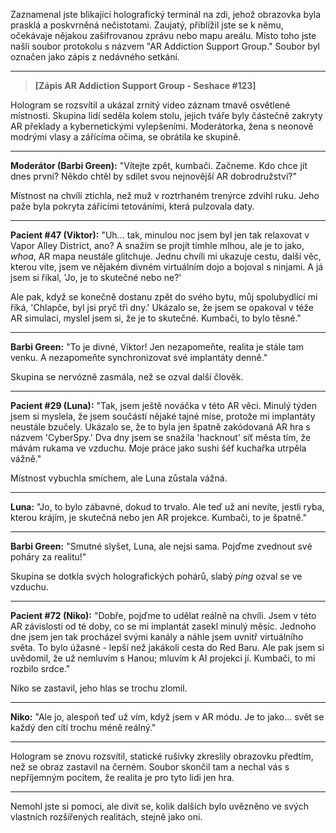 Zaznamenal jste blikající holografický terminál na zdi, jehož obrazovka byla prasklá a poskvrněná nečistotami. Zaujatý, přiblížil jste se k němu, očekávaje nějakou zašifrovanou zprávu nebo mapu areálu. Místo toho jste našli soubor protokolu s názvem "AR Addiction Support Group." Soubor byl označen jako zápis z nedávného setkání.

---

> **[Zápis AR Addiction Support Group - Seshace #123]**

Hologram se rozsvítil a ukázal zrnitý video záznam tmavě osvětlené místnosti. Skupina lidí seděla kolem stolu, jejich tváře byly částečně zakryty AR překlady a kybernetickými vylepšeními. Moderátorka, žena s neonově modrými vlasy a zářícíma očima, se obrátila ke skupině.

---

**Moderátor (Barbi Green):**
"Vítejte zpět, kumbači. Začneme. Kdo chce jít dnes první? Někdo chtěl by sdílet svou nejnovější AR dobrodružství?"

Místnost na chvíli ztichla, než muž v roztrhaném trenýrce zdvihl ruku. Jeho paže byla pokryta zářícími tetováními, která pulzovala daty.

---

**Pacient #47 (Viktor):**
"Uh... tak, minulou noc jsem byl jen tak relaxovat v Vapor Alley District, ano? A snažím se projít tímhle mlhou, ale je to jako, _whoa_, AR mapa neustále glitchuje. Jednu chvíli mi ukazuje cestu, další věc, kterou víte, jsem ve nějakém divném virtuálním dojo a bojoval s ninjami. A já jsem si říkal, 'Jo, je to skutečné nebo ne?'

Ale pak, když se konečně dostanu zpět do svého bytu, můj spolubydlící mi říká, 'Chlapče, byl jsi pryč tři dny.' Ukázalo se, že jsem se opakoval v téže AR simulaci, myslel jsem si, že je to skutečné. Kumbači, to bylo těsné."

---

**Barbi Green:**
"To je divné, Viktor! Jen nezapomeňte, realita je stále tam venku. A nezapomeňte synchronizovat své implantáty denně."

Skupina se nervózně zasmála, než se ozval další člověk.

---

**Pacient #29 (Luna):**
"Tak, jsem ještě nováčka v této AR věci. Minulý týden jsem si myslela, že jsem součástí nějaké tajné mise, protože mi implantáty neustále bzučely. Ukázalo se, že to byla jen špatně zakódovaná AR hra s názvem 'CyberSpy.' Dva dny jsem se snažila 'hacknout' síť města tím, že mávám rukama ve vzduchu. Moje práce jako sushi šéf kuchařka utrpěla vážně."

Místnost vybuchla smíchem, ale Luna zůstala vážná.

---

**Luna:**
"Jo, to bylo zábavné, dokud to trvalo. Ale teď už ani nevíte, jestli ryba, kterou krájím, je skutečná nebo jen AR projekce. Kumbači, to je špatně."

---

**Barbi Green:**
"Smutné slyšet, Luna, ale nejsi sama. Pojďme zvednout své poháry za realitu!"

Skupina se dotkla svých holografických pohárů, slabý _ping_ ozval se ve vzduchu.

---

**Pacient #72 (Niko):**
"Dobře, pojďme to udělat reálně na chvíli. Jsem v této AR závislosti od té doby, co se mi implantát zasekl minulý měsíc. Jednoho dne jsem jen tak procházel svými kanály a náhle jsem uvnitř virtuálního světa. To bylo úžasné - lepší než jakákoli cesta do Red Baru. Ale pak jsem si uvědomil, že už nemluvím s Hanou; mluvím k AI projekci jí. Kumbači, to mi rozbilo srdce."

Niko se zastavil, jeho hlas se trochu zlomil.

---

**Niko:**
"Ale jo, alespoň teď už vím, když jsem v AR módu. Je to jako... svět se každý den cítí trochu méně reálný."

---

Hologram se znovu rozsvítil, statické rušivky zkreslily obrazovku předtím, než se obraz zastavil na černém. Soubor skončil tam a nechal vás s nepříjemným pocitem, že realita je pro tyto lidi jen hra.

---

Nemohl jste si pomoci, ale divit se, kolik dalších bylo uvězněno ve svých vlastních rozšířených realitách, stejně jako oni.
